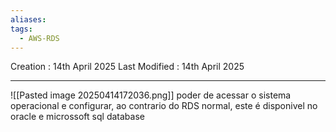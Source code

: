 ```yaml
---
aliases: 
tags:
  - AWS-RDS
---
```

Creation : 14th April 2025
Last Modified : 14th April 2025
___

![[Pasted image 20250414172036.png]]
poder de acessar o sistema operacional e configurar, ao contrario do RDS normal, este é disponivel no oracle e microssoft sql database
